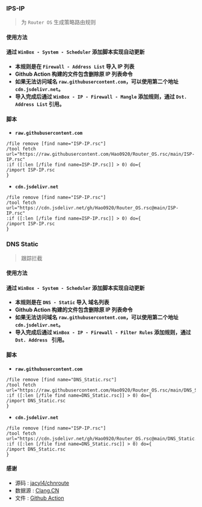 ### IPS-IP
> 为 `Router OS` 生成策略路由规则
#### 使用方法
#### 通过 `WinBox - System - Scheduler` 添加脚本实现自动更新
- **本规则是在 `Firewall - Address List` 导入 IP 列表**
- **Github Action 构建的文件包含删除原 IP 列表命令**
- **如果无法访问域名 `raw.githubusercontent.com`，可以使用第二个地址 `cdn.jsdelivr.net`。**
- **导入完成后通过 `WinBox - IP - Firewall - Mangle` 添加规则，通过 `Dst. Address List` 引用。**
#### 脚本
- **`raw.githubusercontent.com`**
```
/file remove [find name="ISP-IP.rsc"]
/tool fetch url="https://raw.githubusercontent.com/Hao0920/Router_OS.rsc/main/ISP-IP.rsc"
:if ([:len [/file find name=ISP-IP.rsc]] > 0) do={
/import ISP-IP.rsc
}
```
- **`cdn.jsdelivr.net`**
```
/file remove [find name="ISP-IP.rsc"]
/tool fetch url="https://cdn.jsdelivr.net/gh/Hao0920/Router_OS.rsc@main/ISP-IP.rsc"
:if ([:len [/file find name=ISP-IP.rsc]] > 0) do={
/import ISP-IP.rsc
}
```
### DNS Static
> 跟踪拦截
#### 使用方法
#### 通过 `WinBox - System - Scheduler` 添加脚本实现自动更新
- **本规则是在 `DNS - Static` 导入 域名列表**
- **Github Action 构建的文件包含删除原 IP 列表命令**
- **如果无法访问域名 `raw.githubusercontent.com`，可以使用第二个地址 `cdn.jsdelivr.net`。**
- **导入完成后通过 `WinBox - IP - Firewall - Filter Rules` 添加规则，通过 `Dst. Address ` 引用。**
#### 脚本
- **`raw.githubusercontent.com`**
```
/file remove [find name="DNS_Static.rsc"]
/tool fetch url="https://raw.githubusercontent.com/Hao0920/Router_OS.rsc/main/DNS_Static.rsc"
:if ([:len [/file find name=DNS_Static.rsc]] > 0) do={
/import DNS_Static.rsc
}
```
- **`cdn.jsdelivr.net`**
```
/file remove [find name="ISP-IP.rsc"]
/tool fetch url="https://cdn.jsdelivr.net/gh/Hao0920/Router_OS.rsc@main/DNS_Static.rsc"
:if ([:len [/file find name=DNS_Static.rsc]] > 0) do={
/import DNS_Static.rsc
}
```

#### 感谢
- 源码 : [jacyl4/chnroute](https://github.com/jacyl4/chnroute)
- 数据源 : [Clang.CN](https://ispip.clang.cn)
- 文件 : [Github Action](https://github.com/features/actions)
